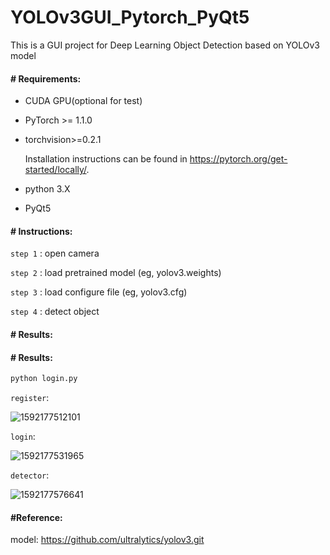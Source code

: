 # YOLOv3GUI_Pytorch_PyQt5
This is a GUI project for Deep Learning Object Detection based on YOLOv3 model

#### # Requirements:

- CUDA GPU(optional for test)

- PyTorch >= 1.1.0

- torchvision>=0.2.1

  Installation instructions can be found in https://pytorch.org/get-started/locally/.

- python 3.X

- PyQt5

#### #  Instructions:

`step 1` :  open camera

`step 2` :  load pretrained model (<a>eg, yolov3.weights</a>)

`step 3` :  load configure file (<a>eg, yolov3.cfg</a>)

`step 4` :  detect object

#### #  Results:

#### #  Results:

```python
python login.py
```


`register`:

![1592177512101](../AppData/Roaming/Typora/typora-user-images/1592177512101.png)

`login`:

![1592177531965](../AppData/Roaming/Typora/typora-user-images/1592177531965.png)

`detector`:

![1592177576641](../AppData/Roaming/Typora/typora-user-images/1592177576641.png)


#### #Reference:

model: https://github.com/ultralytics/yolov3.git




